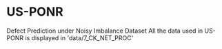 # US-PONR
Defect Prediction under Noisy Imbalance Dataset
All the data used in US-PONR is displayed in 'data/7_CK_NET_PROC'

